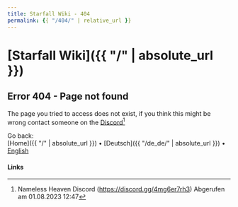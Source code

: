 ```yaml
---
title: Starfall Wiki - 404
permalink: {{ "/404/" | relative_url }}
---
```

# [<t>Starfall Wiki]({{ "/" | absolute_url }})

## <r>Error 404</r> - Page not found

The page you tried to access does not exist, if you think this might be wrong contact someone on the [<o>Discord](https://discord.gg/4mg6er7rh3)[^1]

Go back:<br>
[<e>Home]({{ "/" | absolute_url }}) &#8226; [<e>Deutsch]({{ "/de_de/" | absolute_url }}) &#8226; [<m>English](#)

#### Links
[^1]: Nameless Heaven Discord (https://discord.gg/4mg6er7rh3) Abgerufen am 01.08.2023 12:47
